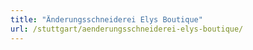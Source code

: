 ```yaml
---
title: "Änderungsschneiderei Elys Boutique"
url: /stuttgart/aenderungsschneiderei-elys-boutique/
---
```

